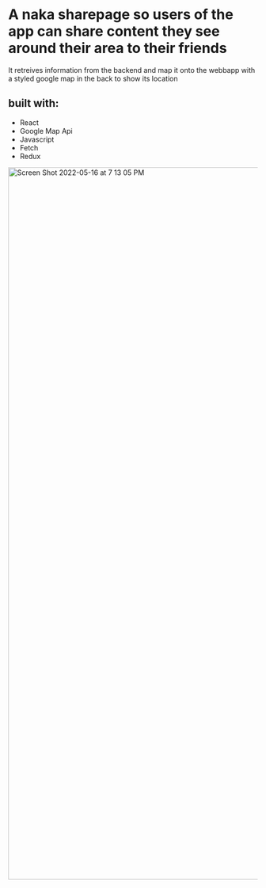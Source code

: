 # A naka sharepage so users of the app can share content they see around their area to their friends
<p>It retreives information from the backend and map it onto the webbapp with a styled google map in the back to show its location</p>

## built with: 
<ul>
  <li>React</li>
  <li>Google Map Api</li>
  <li>Javascript</li>
  <li>Fetch</li>
  <li>Redux</li>
</ul>

<img width="1440" alt="Screen Shot 2022-05-16 at 7 13 05 PM" src="https://user-images.githubusercontent.com/52887498/168697074-bdcc894b-2b4f-4e9b-9ace-b4bffa91cc9c.png">

